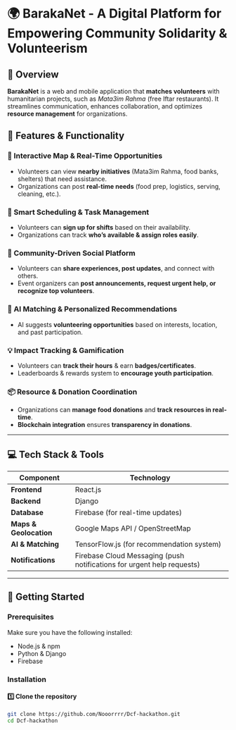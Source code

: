 # 🌍 BarakaNet - A Digital Platform for Empowering Community Solidarity & Volunteerism

## 🔹 Overview  
**BarakaNet** is a web and mobile application that **matches volunteers** with humanitarian projects, such as *Mata3im Rahma* (free Iftar restaurants). It streamlines communication, enhances collaboration, and optimizes **resource management** for organizations.  

## 🔹 Features & Functionality  

### 📍 Interactive Map & Real-Time Opportunities  
- Volunteers can view **nearby initiatives** (Mata3im Rahma, food banks, shelters) that need assistance.  
- Organizations can post **real-time needs** (food prep, logistics, serving, cleaning, etc.).  

### 📅 Smart Scheduling & Task Management  
- Volunteers can **sign up for shifts** based on their availability.  
- Organizations can track **who’s available & assign roles easily**.  

### 📢 Community-Driven Social Platform  
- Volunteers can **share experiences, post updates**, and connect with others.  
- Event organizers can **post announcements, request urgent help, or recognize top volunteers**.  

### 🤖 AI Matching & Personalized Recommendations  
- AI suggests **volunteering opportunities** based on interests, location, and past participation.  

### 💡 Impact Tracking & Gamification  
- Volunteers can **track their hours** & earn **badges/certificates**.  
- Leaderboards & rewards system to **encourage youth participation**.  

### 📦 Resource & Donation Coordination  
- Organizations can **manage food donations** and **track resources in real-time**.  
- **Blockchain integration** ensures **transparency in donations**.  

---

## 💻 Tech Stack & Tools  

| Component       | Technology |
|----------------|-----------|
| **Frontend**   | React.js  |
| **Backend**    | Django |
| **Database**   | Firebase (for real-time updates) |
| **Maps & Geolocation** | Google Maps API / OpenStreetMap |
| **AI & Matching** | TensorFlow.js (for recommendation system) |
| **Notifications** | Firebase Cloud Messaging (push notifications for urgent help requests) |

---

## 🚀 Getting Started  

### Prerequisites  
Make sure you have the following installed:  
- Node.js & npm  
- Python & Django 
- Firebase  

### Installation  

#### 1️⃣ Clone the repository  
```sh
git clone https://github.com/Nooorrrr/Dcf-hackathon.git
cd Dcf-hackathon

